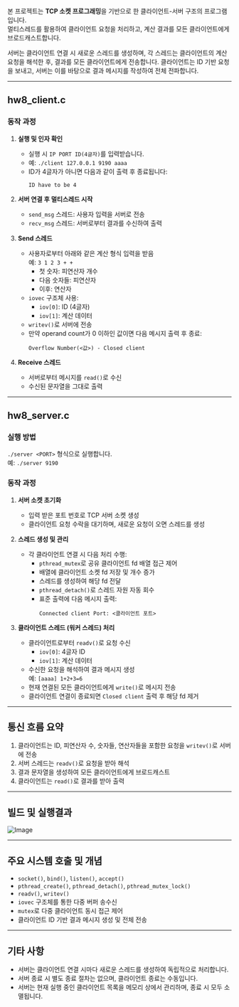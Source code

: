 본 프로젝트는 **TCP 소켓 프로그래밍**을 기반으로 한 클라이언트-서버 구조의 프로그램입니다.  
멀티스레드를 활용하여 클라이언트 요청을 처리하고, 계산 결과를 모든 클라이언트에게 브로드캐스트합니다.

서버는 클라이언트 연결 시 새로운 스레드를 생성하며, 각 스레드는 클라이언트의 계산 요청을 해석한 후, 결과를 모든 클라이언트에게 전송합니다. 클라이언트는 ID 기반 요청을 보내고, 서버는 이를 바탕으로 결과 메시지를 작성하여 전체 전파합니다.

---

## hw8_client.c

### 동작 과정

1. **실행 및 인자 확인**
   - 실행 시 `IP PORT ID(4글자)`를 입력받습니다.
   - 예: `./client 127.0.0.1 9190 aaaa`
   - ID가 4글자가 아니면 다음과 같이 출력 후 종료됩니다:
     ```
     ID have to be 4
     ```

2. **서버 연결 후 멀티스레드 시작**
   - `send_msg` 스레드: 사용자 입력을 서버로 전송
   - `recv_msg` 스레드: 서버로부터 결과를 수신하여 출력

3. **Send 스레드**
   - 사용자로부터 아래와 같은 계산 형식 입력을 받음  
     예: `3 1 2 3 + +`
     - 첫 숫자: 피연산자 개수
     - 다음 숫자들: 피연산자
     - 이후: 연산자
   - `iovec` 구조체 사용:
     - `iov[0]`: ID (4글자)
     - `iov[1]`: 계산 데이터
   - `writev()`로 서버에 전송
   - 만약 operand count가 0 이하인 값이면 다음 메시지 출력 후 종료:
     ```
     Overflow Number(<값>) - Closed client
     ```

4. **Receive 스레드**
   - 서버로부터 메시지를 `read()`로 수신
   - 수신된 문자열을 그대로 출력

---

## hw8_server.c

### 실행 방법

`./server <PORT>` 형식으로 실행합니다.  
예: `./server 9190`

### 동작 과정

1. **서버 소켓 초기화**
   - 입력 받은 포트 번호로 TCP 서버 소켓 생성
   - 클라이언트 요청 수락을 대기하며, 새로운 요청이 오면 스레드를 생성

2. **스레드 생성 및 관리**
   - 각 클라이언트 연결 시 다음 처리 수행:
     - `pthread_mutex`로 공유 클라이언트 fd 배열 접근 제어
     - 배열에 클라이언트 소켓 fd 저장 및 개수 증가
     - 스레드를 생성하여 해당 fd 전달
     - `pthread_detach()`로 스레드 자원 자동 회수
     - 표준 출력에 다음 메시지 출력:
       ```
       Connected client Port: <클라이언트 포트>
       ```

3. **클라이언트 스레드 (워커 스레드) 처리**
   - 클라이언트로부터 `readv()`로 요청 수신
     - `iov[0]`: 4글자 ID
     - `iov[1]`: 계산 데이터
   - 수신한 요청을 해석하여 결과 메시지 생성  
     예: `[aaaa] 1+2+3=6`
   - 현재 연결된 모든 클라이언트에게 `write()`로 메시지 전송
   - 클라이언트 연결이 종료되면 `Closed client` 출력 후 해당 fd 제거

---

## 통신 흐름 요약

1. 클라이언트는 ID, 피연산자 수, 숫자들, 연산자들을 포함한 요청을 `writev()`로 서버에 전송
2. 서버 스레드는 `readv()`로 요청을 받아 해석
3. 결과 문자열을 생성하여 모든 클라이언트에게 브로드캐스트
4. 클라이언트는 `read()`로 결과를 받아 출력

---

## 빌드 및 실행결과

![Image](https://github.com/user-attachments/assets/94115022-0ac6-4d32-873f-8ddff1e84036)

---

## 주요 시스템 호출 및 개념

- `socket()`, `bind()`, `listen()`, `accept()`
- `pthread_create()`, `pthread_detach()`, `pthread_mutex_lock()`
- `readv()`, `writev()`
- `iovec` 구조체를 통한 다중 버퍼 송수신
- `mutex`로 다중 클라이언트 동시 접근 제어
- 클라이언트 ID 기반 결과 메시지 생성 및 전체 전송

---

## 기타 사항

- 서버는 클라이언트 연결 시마다 새로운 스레드를 생성하여 독립적으로 처리합니다.
- 서버 종료 시 별도 종료 절차는 없으며, 클라이언트 종료는 수동입니다.
- 서버는 현재 실행 중인 클라이언트 목록을 메모리 상에서 관리하며, 종료 시 모두 소멸됩니다.
